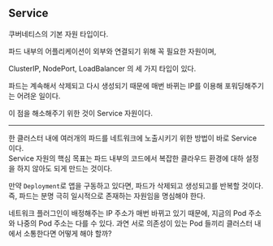## Service

쿠버네티스의 기본 자원 타입이다.

파드 내부의 어플리케이션이 외부와 연결되기 위해 꼭 필요한 자원이며,

ClusterIP, NodePort, LoadBalancer 의 세 가지 타입이 있다.

파드는 계속해서 삭제되고 다시 생성되기 때문에 매번 바뀌는 IP를 이용해 포워딩해주기는 어려운 일이다.

이 점을 해소해주기 위한 것이 Service 자원이다.

---

한 클러스터 내에 여러개의 파드를 네트워크에 노출시키기 위한 방법이 바로 Service 이다.  
Service 자원의 핵심 목표는 파드 내부의 코드에서 복잡한 클라우드 환경에 대하 설정을 하지 않아도 되게 만드는 것이다.

만약 `Deployment`로 앱을 구동하고 있다면, 파드가 삭제되고 생성되고를 반복할 것이다. 즉, 파드는 분명 극히 일시적으로 존재하는 자원임을 명심해야 한다.

네트워크 플러그인이 배정해주는 IP 주소가 매번 바뀌고 있기 때문에, 지금의 Pod 주소와 나중의 Pod 주소는 다를 수 있다. 과연 서로 의존성이 있는 Pod 들끼리 클러스터 내에서 소통한다면 어떻게 해야 할까?
